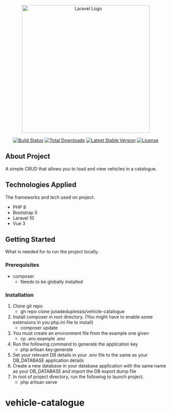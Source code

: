 <p align="center"><a href="https://laravel.com" target="_blank"><img src="https://raw.githubusercontent.com/laravel/art/master/logo-lockup/5%20SVG/2%20CMYK/1%20Full%20Color/laravel-logolockup-cmyk-red.svg" width="400" alt="Laravel Logo"></a></p>

<p align="center">
<a href="https://github.com/laravel/framework/actions"><img src="https://github.com/laravel/framework/workflows/tests/badge.svg" alt="Build Status"></a>
<a href="https://packagist.org/packages/laravel/framework"><img src="https://img.shields.io/packagist/dt/laravel/framework" alt="Total Downloads"></a>
<a href="https://packagist.org/packages/laravel/framework"><img src="https://img.shields.io/packagist/v/laravel/framework" alt="Latest Stable Version"></a>
<a href="https://packagist.org/packages/laravel/framework"><img src="https://img.shields.io/packagist/l/laravel/framework" alt="License"></a>
</p>

## About Project

A simple CRUD that allows you to load and view vehicles in a catalogue.

## Technologies Applied

The frameworks and tech used on project.

- PHP 8
- Bootstrap 5
- Laravel 10
- Vue 3

## Getting Started

What is needed for to run the project locally.
    
### Prerequisites

- composer
    - Needs to be globally installed

### Installation

1. Clone git repo
    - gh repo clone junadeduplessis/vehicle-catalogue
2. Install composer in root directory. (You might have to enable some extensions in you php.ini file to install)
    - composer update
3. You must create an environment file from the example one given
    - cp .env.example .env
4. Run the following command to generate the application key
    - php artisan key:generate
5. Set your relevant DB details in your .env file to the same as your DB_DATABASE application details
6. Create a new database in your database application with the same name as your DB_DATABASE and import the DB export dump file
7. In root of project directory, run the following to launch project.
    - php artisan serve
# vehicle-catalogue
